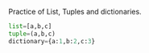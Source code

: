 Practice of List, Tuples and dictionaries.

```python
list=[a,b,c]
tuple=(a,b,c)
dictionary={a:1,b:2,c:3}
```
